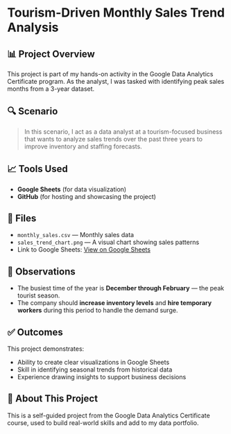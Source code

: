 ﻿# Tourism-Driven Monthly Sales Trend Analysis

## 📊 Project Overview


This project is part of my hands-on activity in the Google Data Analytics Certificate program. As the analyst, I was tasked with identifying peak sales months from a 3-year dataset.

## 🔍 Scenario

> In this scenario, I act as a data analyst at a tourism-focused business that wants to analyze sales trends over the past three years to improve inventory and staffing forecasts.

## 📈 Tools Used

- **Google Sheets** (for data visualization)
- **GitHub** (for hosting and showcasing the project)

## 📁 Files

- `monthly_sales.csv` — Monthly sales data
- `sales_trend_chart.png` — A visual chart showing sales patterns
- Link to Google Sheets: [View on Google Sheets](https://docs.google.com/spreadsheets/d/1JNobr-9gUQx8Z-_BWhGLL83ruxS7Z-tUm5H2vpSgpZA/edit?usp=sharing)

## 📌 Observations

- The busiest time of the year is **December through February** — the peak tourist season.
- The company should **increase inventory levels** and **hire temporary workers** during this period to handle the demand surge.

## ✅ Outcomes

This project demonstrates:
- Ability to create clear visualizations in Google Sheets
- Skill in identifying seasonal trends from historical data
- Experience drawing insights to support business decisions

## 🔗 About This Project

This is a self-guided project from the Google Data Analytics Certificate course, used to build real-world skills and add to my data portfolio.

